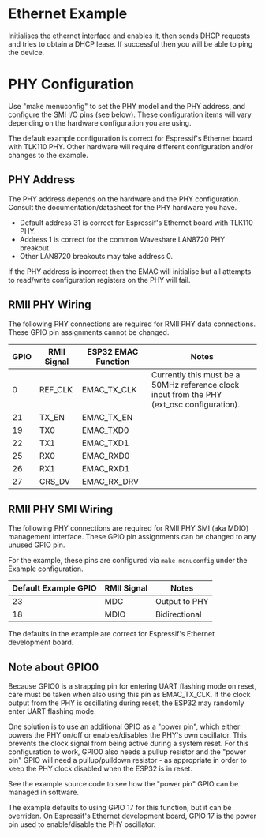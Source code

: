# Ethernet Example

Initialises the ethernet interface and enables it, then sends DHCP requests and tries to obtain a DHCP lease. If successful then you will be able to ping the device.

# PHY Configuration

Use "make menuconfig" to set the PHY model and the PHY address, and configure the SMI I/O pins (see below). These configuration items will vary depending on the hardware configuration you are using.

The default example configuration is correct for Espressif's Ethernet board with TLK110 PHY. Other hardware will require different configuration and/or changes to the example.

## PHY Address

The PHY address depends on the hardware and the PHY configuration. Consult the documentation/datasheet for the PHY hardware you have.

* Default address 31 is correct for Espressif's Ethernet board with TLK110 PHY.
* Address 1 is correct for the common Waveshare LAN8720 PHY breakout.
* Other LAN8720 breakouts may take address 0.

If the PHY address is incorrect then the EMAC will initialise but all attempts to read/write configuration registers on the PHY will fail.

## RMII PHY Wiring

The following PHY connections are required for RMII PHY data connections. These GPIO pin assignments cannot be changed.

| GPIO    | RMII Signal | ESP32 EMAC Function | Notes |
| ------- | ----------- | ------------------- | ----- |
| 0       | REF_CLK     | EMAC_TX_CLK         | Currently this must be a 50MHz reference clock input from the PHY (ext_osc configuration). |
| 21      | TX_EN       | EMAC_TX_EN          | |
| 19      | TX0         | EMAC_TXD0           | |
| 22      | TX1         | EMAC_TXD1           | |
| 25      | RX0         | EMAC_RXD0           | |
| 26      | RX1         | EMAC_RXD1           | |
| 27      | CRS_DV      | EMAC_RX_DRV         | |

## RMII PHY SMI Wiring

The following PHY connections are required for RMII PHY SMI (aka MDIO) management interface. These GPIO pin assignments can be changed to any unused GPIO pin.

For the example, these pins are configured via `make menuconfig` under the Example configuration.

| Default Example GPIO | RMII Signal | Notes         |
| -------------------- | ----------- | ------------- |
| 23                   | MDC         | Output to PHY |
| 18                   | MDIO        | Bidirectional |

The defaults in the example are correct for Espressif's Ethernet development board.

## Note about GPIO0

Because GPIO0 is a strapping pin for entering UART flashing mode on reset, care must be taken when also using this pin as EMAC_TX_CLK. If the clock output from the PHY is oscillating during reset, the ESP32 may randomly enter UART flashing mode.

One solution is to use an additional GPIO as a "power pin", which either powers the PHY on/off or enables/disables the PHY's own oscillator. This prevents the clock signal from being active during a system reset. For this configuration to work, GPIO0 also needs a pullup resistor and the "power pin" GPIO will need a pullup/pulldown resistor - as appropriate in order to keep the PHY clock disabled when the ESP32 is in reset.

See the example source code to see how the "power pin" GPIO can be managed in software.

The example defaults to using GPIO 17 for this function, but it can be overriden. On Espressif's Ethernet development board, GPIO 17 is the power pin used to enable/disable the PHY oscillator.
